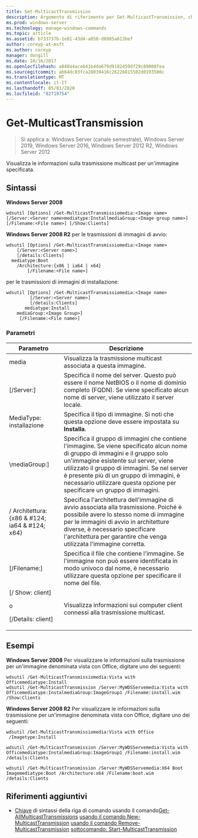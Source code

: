 ```yaml
---
title: Get-MulticastTransmission
description: Argomento di riferimento per Get-MulticastTransmission, che visualizza informazioni sulla trasmissione multicast per un'immagine specificata.
ms.prod: windows-server
ms.technology: manage-windows-commands
ms.topic: article
ms.assetid: b733737b-1e81-43d4-a058-d6985a613bef
author: coreyp-at-msft
ms.author: coreyp
manager: dongill
ms.date: 10/16/2017
ms.openlocfilehash: a848a4aceb41b4da679d9182459df29c89008fea
ms.sourcegitcommit: ab64dc83fca28039416c26226815502d0193500c
ms.translationtype: MT
ms.contentlocale: it-IT
ms.lasthandoff: 05/01/2020
ms.locfileid: "82719754"
---
```

# <a name="get-multicasttransmission"></a>Get-MulticastTransmission

> Si applica a: Windows Server (canale semestrale), Windows Server 2019, Windows Server 2016, Windows Server 2012 R2, Windows Server 2012

Visualizza le informazioni sulla trasmissione multicast per un'immagine specificata.

## <a name="syntax"></a>Sintassi
**Windows Server 2008**
```
wdsutil [Options] /Get-MulticastTransmissiomedia:<Image name> [/Server:<Server name>mediatype:InstallmediaGroup:<Image group name>] 
[/Filename:<File name>] [/Show:Clients]
```
**Windows Server 2008 R2** per le trasmissioni di immagini di avvio:
```
wdsutil [Options] /Get-MulticastTransmissiomedia:<Image name>
    [/Server:<Server name>]
    [/details:Clients]
  mediatype:Boot
    /Architecture:{x86 | ia64 | x64}
        [/Filename:<File name>]
```
per le trasmissioni di immagini di installazione:
```
wdsutil [Options] /Get-MulticastTransmissiomedia:<Image name>
         [/Server:<Server name>]
         [/details:Clients]
       mediatype:Install
    mediaGroup:<Image Group>]
     [/Filename:<File name>]
```
### <a name="parameters"></a>Parametri
|Parametro|Descrizione|
|-------|--------|
media<Image name>|Visualizza la trasmissione multicast associata a questa immagine.|
|[/Server:<Server name>]|Specifica il nome del server. Questo può essere il nome NetBIOS o il nome di dominio completo (FQDN). Se viene specificato alcun nome di server, viene utilizzato il server locale.|
MediaType: installazione|Specifica il tipo di immagine. Si noti che questa opzione deve essere impostata su **Installa**.|
|\mediaGroup:<Image group name>]|Specifica il gruppo di immagini che contiene l'immagine. Se viene specificato alcun nome di gruppo di immagini e il gruppo solo un'immagine esistente sul server, viene utilizzato il gruppo di immagini. Se nel server è presente più di un gruppo di immagini, è necessario utilizzare questa opzione per specificare un gruppo di immagini.|
|/ Architettura: {x86 & #124; ia64 & #124; x64}|Specifica l'architettura dell'immagine di avvio associata alla trasmissione. Poiché è possibile avere lo stesso nome di immagine per le immagini di avvio in architetture diverse, è necessario specificare l'architettura per garantire che venga utilizzata l'immagine corretta.|
|[/Filename:<File name>]|Specifica il file che contiene l'immagine. Se l'immagine non può essere identificata in modo univoco dal nome, è necessario utilizzare questa opzione per specificare il nome del file.|
|[/ Show: client]<p>o<p>[/Details: client]|Visualizza informazioni sui computer client connessi alla trasmissione multicast.|
## <a name="examples"></a>Esempi
**Windows Server 2008** Per visualizzare le informazioni sulla trasmissione per un'immagine denominata vista con Office, digitare uno dei seguenti:
```
wdsutil /Get-MulticastTransmissiomedia:Vista with Officemediatype:Install
wdsutil /Get-MulticastTransmission /Server:MyWDSServemedia:Vista with Officemediatype:InstalmediaGroup:ImageGroup1 /Filename:install.wim /Show:Clients
```
**Windows Server 2008 R2** Per visualizzare le informazioni sulla trasmissione per un'immagine denominata vista con Office, digitare uno dei seguenti:
```
wdsutil /Get-MulticastTransmissiomedia:Vista with Office
 /Imagetype:Install
```
```
wdsutil /Get-MulticastTransmission /Server:MyWDSServemedia:Vista with Officemediatype:InstalmediaGroup:ImageGroup1 /Filename:install.wim /details:Clients
```
```
wdsutil /Get-MulticastTransmission /Server:MyWDSServemedia:X64 Boot Imagemediatype:Boot /Architecture:x64 /Filename:boot.wim /details:Clients
```
## <a name="additional-references"></a>Riferimenti aggiuntivi
- [Chiave](command-line-syntax-key.md)
di sintassi della riga di comando usando il comando[Get-AllMulticastTransmissions](using-the-get-allmulticasttransmissions-command.md)
[usando il comando New-MulticastTransmission](using-the-new-multicasttransmission-command.md)
[usando il comando Remove-MulticastTransmission](using-the-remove-multicasttransmission-command.md)
[sottocomando: Start-MulticastTransmission](subcommand-start-multicasttransmission.md)
